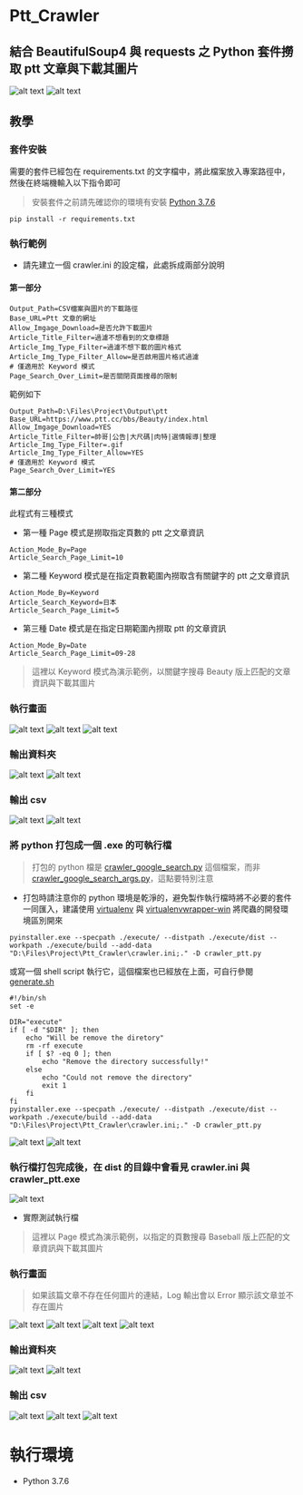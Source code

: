 # Ptt_Crawler
## 結合 BeautifulSoup4 與 requests 之 Python 套件撈取 ptt 文章與下載其圖片

![alt text](https://imgur.com/j6pZ7kc.png)
![alt text](https://imgur.com/CxWHdEx.png)

## 教學
### 套件安裝
需要的套件已經包在 requirements.txt 的文字檔中，將此檔案放入專案路徑中，然後在終端機輸入以下指令即可
> 安裝套件之前請先確認你的環境有安裝 [Python 3.7.6](https://www.python.org/downloads/release/python-376/)
```
pip install -r requirements.txt
```

### 執行範例
* 請先建立一個 crawler.ini 的設定檔，此處拆成兩部分說明
#### 第一部分
```
Output_Path=CSV檔案與圖片的下載路徑
Base_URL=Ptt 文章的網址
Allow_Imgage_Download=是否允許下載圖片
Article_Title_Filter=過濾不想看到的文章標題
Article_Img_Type_Filter=過濾不想下載的圖片格式
Article_Img_Type_Filter_Allow=是否啟用圖片格式過濾
# 僅適用於 Keyword 模式
Page_Search_Over_Limit=是否關閉頁面搜尋的限制
```
範例如下

```
Output_Path=D:\Files\Project\Output\ptt
Base_URL=https://www.ptt.cc/bbs/Beauty/index.html
Allow_Imgage_Download=YES
Article_Title_Filter=帥哥|公告|大尺碼|肉特|選情報導|整理
Article_Img_Type_Filter=.gif
Article_Img_Type_Filter_Allow=YES
# 僅適用於 Keyword 模式
Page_Search_Over_Limit=YES
```

#### 第二部分
此程式有三種模式

* 第一種 Page 模式是撈取指定頁數的 ptt 之文章資訊

```
Action_Mode_By=Page
Article_Search_Page_Limit=10
```

* 第二種 Keyword 模式是在指定頁數範圍內撈取含有關鍵字的 ptt 之文章資訊

```
Action_Mode_By=Keyword
Article_Search_Keyword=日本
Article_Search_Page_Limit=5
```

* 第三種 Date 模式是在指定日期範圍內撈取 ptt 的文章資訊

```
Action_Mode_By=Date
Article_Search_Page_Limit=09-28
```

> 這裡以 Keyword 模式為演示範例，以關鍵字搜尋 Beauty 版上匹配的文章資訊與下載其圖片
### 執行畫面
![alt text](https://imgur.com/Pcxby0q.png)
![alt text](https://imgur.com/S3uEJKv.png)
![alt text](https://imgur.com/L8oGs34.png)

### 輸出資料夾
![alt text](https://imgur.com/pPs7h7b.png)
![alt text](https://imgur.com/yzhTtde.png)

### 輸出 csv
![alt text](https://imgur.com/rBuXcZt.png)
![alt text](https://imgur.com/uuS1lP1.png)

### 將 python 打包成一個 .exe 的可執行檔
> 打包的 python 檔是 [crawler_google_search.py](https://github.com/hoshisakan/Google_Search_Crawler/blob/main/crawler_google_search.py) 這個檔案，而非 [crawler_google_search_args.py](https://github.com/hoshisakan/Google_Search_Crawler/blob/main/crawler_google_search_args.py)，這點要特別注意
* 打包時請注意你的 python 環境是乾淨的，避免製作執行檔時將不必要的套件一同匯入，建議使用 [virtualenv](https://pypi.org/project/virtualenv/) 與 [virtualenvwrapper-win](https://pypi.org/project/virtualenvwrapper-win/) 將爬蟲的開發環境區別開來

```
pyinstaller.exe --specpath ./execute/ --distpath ./execute/dist --workpath ./execute/build --add-data "D:\Files\Project\Ptt_Crawler\crawler.ini;." -D crawler_ptt.py
```

或寫一個 shell script 執行它，這個檔案也已經放在上面，可自行參閱 [generate.sh](https://github.com/hoshisakan/Ptt_Crawler/blob/main/generate.sh)

```
#!/bin/sh
set -e

DIR="execute"
if [ -d "$DIR" ]; then
    echo "Will be remove the diretory"
    rm -rf execute
    if [ $? -eq 0 ]; then
        echo "Remove the directory successfully!"
    else
        echo "Could not remove the directory"
        exit 1
    fi
fi
pyinstaller.exe --specpath ./execute/ --distpath ./execute/dist --workpath ./execute/build --add-data "D:\Files\Project\Ptt_Crawler\crawler.ini;." -D crawler_ptt.py
```

![alt text](https://imgur.com/mfbTWRH.png)
![alt text](https://imgur.com/XCzf8WG.png)

### 執行檔打包完成後，在 dist 的目錄中會看見 crawler.ini 與 crawler_ptt.exe

![alt text](https://imgur.com/a9uAeSD.png)

* 實際測試執行檔

> 這裡以 Page 模式為演示範例，以指定的頁數搜尋 Baseball 版上匹配的文章資訊與下載其圖片
### 執行畫面
>如果該篇文章不存在任何圖片的連結，Log 輸出會以 Error 顯示該文章並不存在圖片

![alt text](https://imgur.com/L2RsFCq.png)
![alt text](https://imgur.com/3l1oELp.png)
![alt text](https://imgur.com/IE3E448.png)
![alt text](https://imgur.com/JvR9avX.png)

### 輸出資料夾
![alt text](https://imgur.com/t8ZjdBn.png)
![alt text](https://imgur.com/6OMBD2Q.png)

### 輸出 csv
![alt text](https://imgur.com/guPk2ga.png)
![alt text](https://imgur.com/kePLULX.png)
![alt text](https://imgur.com/NMVUpNF.png)

# 執行環境
* Python 3.7.6